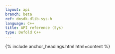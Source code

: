 ```yaml
---
layout: api
branch: beta
ref: dmsdk-dlib-sys-h
language: C++
title: API reference (Sys)
type: Defold C++
---
```

{% include anchor_headings.html html=content %}